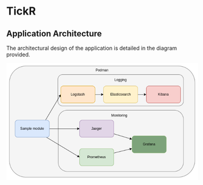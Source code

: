 # TickR

## Application Architecture  
The architectural design of the application is detailed in the diagram provided.

![architecture.drawio](architecture.drawio.png)
